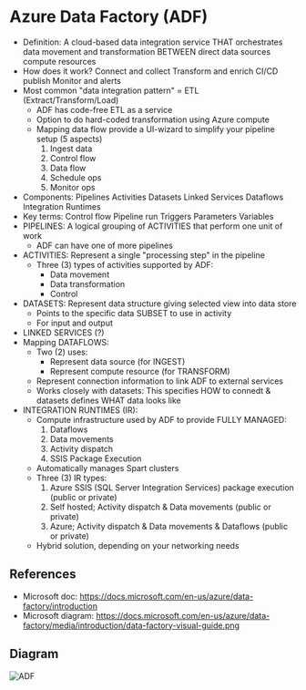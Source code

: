 # Azure Data Factory (ADF)

- Definition: A cloud-based data integration service THAT 
    orchestrates data movement and transformation BETWEEN
    direct data sources <and> compute resources
- How does it work?
    Connect and collect
    Transform and enrich 
    CI/CD publish
    Monitor and alerts
- Most common "data integration pattern" = ETL (Extract/Transform/Load)
  - ADF has code-free ETL as a service
  - Option to do hard-coded transformation using Azure compute
  - Mapping data flow provide a UI-wizard to simplify your pipeline setup (5 aspects)
      1. Ingest data 
      2. Control flow
      3. Data flow
      4. Schedule ops
      5. Monitor ops  
- Components:
    Pipelines
    Activities
    Datasets
    Linked Services
    Dataflows
    Integration Runtimes
- Key terms:
    Control flow
    Pipeline run
    Triggers
    Parameters
    Variables
- PIPELINES: A logical grouping of ACTIVITIES that perform one unit of work 
  - ADF can have one of more pipelines
- ACTIVITIES: Represent a single "processing step" in the pipeline
  - Three (3) types of activities supported by ADF:
    - Data movement
    - Data transformation
    - Control
- DATASETS: Represent data structure giving selected view into data store
  - Points to the specific data SUBSET to use in activity
  - For input and output
- LINKED SERVICES (?)
- Mapping DATAFLOWS: 
  - Two (2) uses:
    - Represent data source (for INGEST)
    - Represent compute resource (for TRANSFORM)
  - Represent connection information to link ADF to external services
  - Works closely with datasets: This specifies HOW to connedt & datasets defines WHAT data looks like
- INTEGRATION RUNTIMES (IR):
  - Compute infrastructure used by ADF to provide FULLY MANAGED:
      1. Dataflows
      2. Data movements
      3. Activity dispatch
      4. SSIS Package Execution
  - Automatically manages Spart clusters
  - Three (3) IR types:
      1. Azure SSIS (SQL Server Integration Services) package execution (public or private)
      2. Self hosted; Activity dispatch & Data movements (public or private)
      3. Azure; Activity dispatch & Data movements & Dataflows (public or private)
  - Hybrid solution, depending on your networking needs

## References
- Microsoft doc: <https://docs.microsoft.com/en-us/azure/data-factory/introduction>
- Microsoft diagram:  <https://docs.microsoft.com/en-us/azure/data-factory/media/introduction/data-factory-visual-guide.png>

## Diagram
![ADF](https://docs.microsoft.com/en-us/azure/data-factory/media/introduction/data-factory-visual-guide.png)
